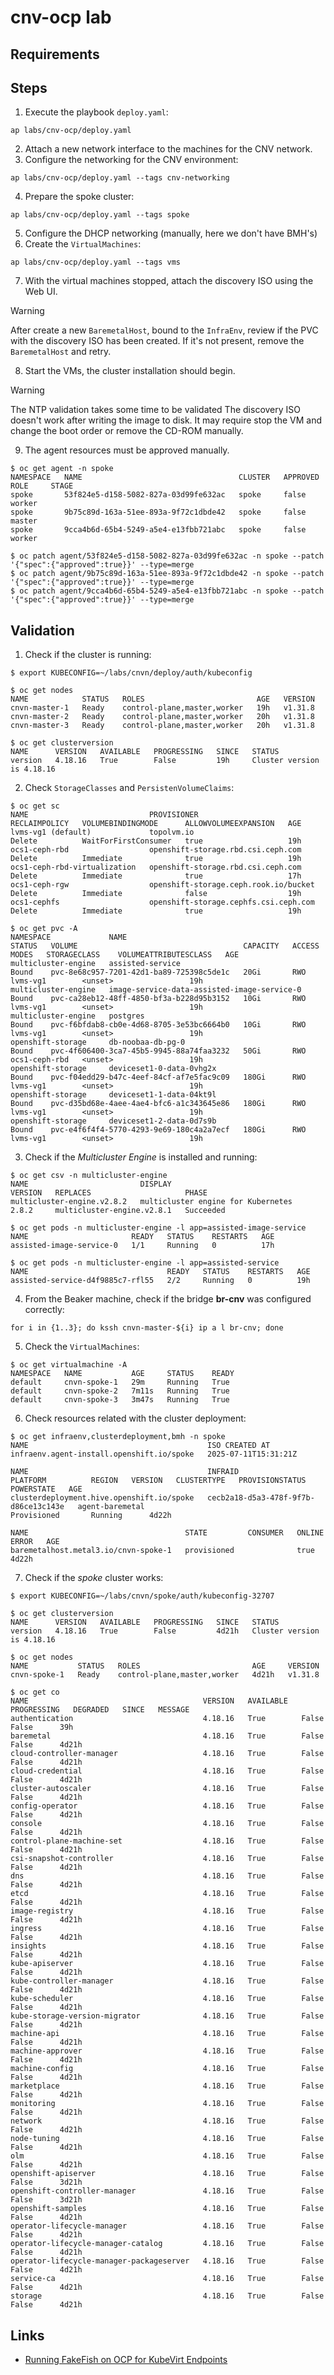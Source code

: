 # cnv-ocp lab

## Requirements

## Steps
1. Execute the playbook `deploy.yaml`:
```shell
ap labs/cnv-ocp/deploy.yaml
```
2. Attach a new network interface to the machines for the CNV network.
3. Configure the networking for the CNV environment:
```shell
ap labs/cnv-ocp/deploy.yaml --tags cnv-networking
```
4. Prepare the spoke cluster:
```
ap labs/cnv-ocp/deploy.yaml --tags spoke
```
5. Configure the DHCP networking (manually, here we don't have BMH's)
6. Create the `VirtualMachines`:
```
ap labs/cnv-ocp/deploy.yaml --tags vms
```
7. With the virtual machines stopped, attach the discovery ISO using the Web UI.
> [!WARNING]
> After create a new `BaremetalHost`, bound to the `InfraEnv`, review if the PVC with the discovery ISO has been created. If it's not present, remove the `BaremetalHost` and retry.
8. Start the VMs, the cluster installation should begin.
> [!WARNING]
> The NTP validation takes some time to be validated
> The discovery ISO doesn't work after writing the image to disk. It may require stop the VM and change the boot order or remove the CD-ROM manually.
9. The agent resources must be approved manually.
```shell
$ oc get agent -n spoke
NAMESPACE   NAME                                   CLUSTER   APPROVED   ROLE     STAGE
spoke       53f824e5-d158-5082-827a-03d99fe632ac   spoke     false      worker
spoke       9b75c89d-163a-51ee-893a-9f72c1dbde42   spoke     false      master
spoke       9cca4b6d-65b4-5249-a5e4-e13fbb721abc   spoke     false      worker

$ oc patch agent/53f824e5-d158-5082-827a-03d99fe632ac -n spoke --patch '{"spec":{"approved":true}}' --type=merge
$ oc patch agent/9b75c89d-163a-51ee-893a-9f72c1dbde42 -n spoke --patch '{"spec":{"approved":true}}' --type=merge
$ oc patch agent/9cca4b6d-65b4-5249-a5e4-e13fbb721abc -n spoke --patch '{"spec":{"approved":true}}' --type=merge
```

## Validation
1. Check if the cluster is running:
```shell
$ export KUBECONFIG=~/labs/cnvn/deploy/auth/kubeconfig

$ oc get nodes
NAME            STATUS   ROLES                         AGE   VERSION
cnvn-master-1   Ready    control-plane,master,worker   19h   v1.31.8
cnvn-master-2   Ready    control-plane,master,worker   20h   v1.31.8
cnvn-master-3   Ready    control-plane,master,worker   20h   v1.31.8

$ oc get clusterversion
NAME      VERSION   AVAILABLE   PROGRESSING   SINCE   STATUS
version   4.18.16   True        False         19h     Cluster version is 4.18.16
```
2. Check `StorageClasses` and `PersistenVolumeClaims`:
```shell
$ oc get sc
NAME                           PROVISIONER                             RECLAIMPOLICY   VOLUMEBINDINGMODE      ALLOWVOLUMEEXPANSION   AGE
lvms-vg1 (default)             topolvm.io                              Delete          WaitForFirstConsumer   true                   19h
ocs1-ceph-rbd                  openshift-storage.rbd.csi.ceph.com      Delete          Immediate              true                   19h
ocs1-ceph-rbd-virtualization   openshift-storage.rbd.csi.ceph.com      Delete          Immediate              true                   17h
ocs1-ceph-rgw                  openshift-storage.ceph.rook.io/bucket   Delete          Immediate              false                  19h
ocs1-cephfs                    openshift-storage.cephfs.csi.ceph.com   Delete          Immediate              true                   19h

$ oc get pvc -A
NAMESPACE             NAME                                          STATUS   VOLUME                                     CAPACITY   ACCESS MODES   STORAGECLASS    VOLUMEATTRIBUTESCLASS   AGE
multicluster-engine   assisted-service                              Bound    pvc-8e68c957-7201-42d1-ba89-725398c5de1c   20Gi       RWO            lvms-vg1        <unset>                 19h
multicluster-engine   image-service-data-assisted-image-service-0   Bound    pvc-ca28eb12-48ff-4850-bf3a-b228d95b3152   10Gi       RWO            lvms-vg1        <unset>                 19h
multicluster-engine   postgres                                      Bound    pvc-f6bfdab8-cb0e-4d68-8705-3e53bc6664b0   10Gi       RWO            lvms-vg1        <unset>                 19h
openshift-storage     db-noobaa-db-pg-0                             Bound    pvc-4f606400-3ca7-45b5-9945-88a74faa3232   50Gi       RWO            ocs1-ceph-rbd   <unset>                 19h
openshift-storage     deviceset1-0-data-0vhg2x                      Bound    pvc-f04edd29-b47c-4eef-84cf-af7e5fac9c09   180Gi      RWO            lvms-vg1        <unset>                 19h
openshift-storage     deviceset1-1-data-04kt9l                      Bound    pvc-d35bd68e-4aee-4ae4-bfc6-a1c343645e86   180Gi      RWO            lvms-vg1        <unset>                 19h
openshift-storage     deviceset1-2-data-0d7s9b                      Bound    pvc-e4f6f4f4-5770-4293-9e69-180c4a2a7ecf   180Gi      RWO            lvms-vg1        <unset>                 19h
```
3. Check if the _Multicluster Engine_ is installed and running:
```shell
$ oc get csv -n multicluster-engine
NAME                         DISPLAY                              VERSION   REPLACES                     PHASE
multicluster-engine.v2.8.2   multicluster engine for Kubernetes   2.8.2     multicluster-engine.v2.8.1   Succeeded

$ oc get pods -n multicluster-engine -l app=assisted-image-service
NAME                       READY   STATUS    RESTARTS   AGE
assisted-image-service-0   1/1     Running   0          17h

$ oc get pods -n multicluster-engine -l app=assisted-service
NAME                               READY   STATUS    RESTARTS   AGE
assisted-service-d4f9885c7-rfl55   2/2     Running   0          19h
```
4. From the Beaker machine, check if the bridge **br-cnv** was configured correctly:
```shell
for i in {1..3}; do kssh cnvn-master-${i} ip a l br-cnv; done
```
5. Check the `VirtualMachines`:
```shell
$ oc get virtualmachine -A
NAMESPACE   NAME           AGE     STATUS    READY
default     cnvn-spoke-1   29m     Running   True
default     cnvn-spoke-2   7m11s   Running   True
default     cnvn-spoke-3   3m47s   Running   True
```
6. Check resources related with the cluster deployment:
```shell
$ oc get infraenv,clusterdeployment,bmh -n spoke
NAME                                        ISO CREATED AT
infraenv.agent-install.openshift.io/spoke   2025-07-11T15:31:21Z

NAME                                        INFRAID                                PLATFORM          REGION   VERSION   CLUSTERTYPE   PROVISIONSTATUS   POWERSTATE   AGE
clusterdeployment.hive.openshift.io/spoke   cecb2a18-d5a3-478f-9f7b-d86ce13c143e   agent-baremetal                                    Provisioned       Running      4d22h

NAME                                   STATE         CONSUMER   ONLINE   ERROR   AGE
baremetalhost.metal3.io/cnvn-spoke-1   provisioned              true             4d22h
```
7. Check if the _spoke_ cluster works:
```
$ export KUBECONFIG=~/labs/cnvn/spoke/auth/kubeconfig-32707

$ oc get clusterversion
NAME      VERSION   AVAILABLE   PROGRESSING   SINCE   STATUS
version   4.18.16   True        False         4d21h   Cluster version is 4.18.16

$ oc get nodes
NAME           STATUS   ROLES                         AGE     VERSION
cnvn-spoke-1   Ready    control-plane,master,worker   4d21h   v1.31.8

$ oc get co
NAME                                       VERSION   AVAILABLE   PROGRESSING   DEGRADED   SINCE   MESSAGE
authentication                             4.18.16   True        False         False      39h
baremetal                                  4.18.16   True        False         False      4d21h
cloud-controller-manager                   4.18.16   True        False         False      4d21h
cloud-credential                           4.18.16   True        False         False      4d21h
cluster-autoscaler                         4.18.16   True        False         False      4d21h
config-operator                            4.18.16   True        False         False      4d21h
console                                    4.18.16   True        False         False      4d21h
control-plane-machine-set                  4.18.16   True        False         False      4d21h
csi-snapshot-controller                    4.18.16   True        False         False      4d21h
dns                                        4.18.16   True        False         False      4d21h
etcd                                       4.18.16   True        False         False      4d21h
image-registry                             4.18.16   True        False         False      4d21h
ingress                                    4.18.16   True        False         False      4d21h
insights                                   4.18.16   True        False         False      4d21h
kube-apiserver                             4.18.16   True        False         False      4d21h
kube-controller-manager                    4.18.16   True        False         False      4d21h
kube-scheduler                             4.18.16   True        False         False      4d21h
kube-storage-version-migrator              4.18.16   True        False         False      4d21h
machine-api                                4.18.16   True        False         False      4d21h
machine-approver                           4.18.16   True        False         False      4d21h
machine-config                             4.18.16   True        False         False      4d21h
marketplace                                4.18.16   True        False         False      4d21h
monitoring                                 4.18.16   True        False         False      4d21h
network                                    4.18.16   True        False         False      4d21h
node-tuning                                4.18.16   True        False         False      4d21h
olm                                        4.18.16   True        False         False      4d21h
openshift-apiserver                        4.18.16   True        False         False      3d21h
openshift-controller-manager               4.18.16   True        False         False      3d21h
openshift-samples                          4.18.16   True        False         False      4d21h
operator-lifecycle-manager                 4.18.16   True        False         False      4d21h
operator-lifecycle-manager-catalog         4.18.16   True        False         False      4d21h
operator-lifecycle-manager-packageserver   4.18.16   True        False         False      4d21h
service-ca                                 4.18.16   True        False         False      4d21h
storage                                    4.18.16   True        False         False      4d21h
```

## Links
* [Running FakeFish on OCP for KubeVirt Endpoints](https://github.com/openshift-metal3/fakefish/blob/main/user-docs/running-fakefish-on-ocp-for-kubevirt.md)
